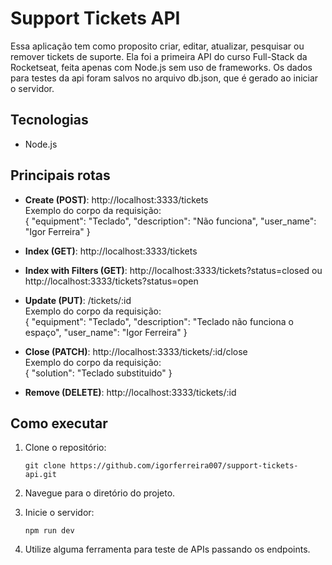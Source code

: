 # Support Tickets API

Essa aplicação tem como proposito criar, editar, atualizar, pesquisar ou remover tickets de suporte. Ela foi a primeira API do curso Full-Stack da Rocketseat, feita apenas com Node.js sem uso de frameworks. Os dados para testes da api foram salvos no arquivo db.json, que é gerado ao iniciar o servidor.

## Tecnologias

- Node.js

## Principais rotas

- **Create (POST)**: http://localhost:3333/tickets  
  Exemplo do corpo da requisição:  
  {
  	"equipment": "Teclado",
  	"description": "Não funciona",
  	"user_name": "Igor Ferreira"
  }
  
- **Index (GET)**: http://localhost:3333/tickets

- **Index with Filters (GET)**: http://localhost:3333/tickets?status=closed ou http://localhost:3333/tickets?status=open
  
- **Update (PUT)**: /tickets/:id  
  Exemplo do corpo da requisição:  
  {
  	"equipment": "Teclado",
  	"description": "Teclado não funciona o espaço",
  	"user_name": "Igor Ferreira"
  }
  
- **Close (PATCH)**: http://localhost:3333/tickets/:id/close  
  Exemplo do corpo da requisição:  
  {
  	"solution": "Teclado substituido"
  }
  
- **Remove (DELETE)**: http://localhost:3333/tickets/:id

## Como executar

1. Clone o repositório:  
   ```
   git clone https://github.com/igorferreira007/support-tickets-api.git

2. Navegue para o diretório do projeto.

3. Inicie o servidor:
    ```
    npm run dev

4. Utilize alguma ferramenta para teste de APIs passando os endpoints.
